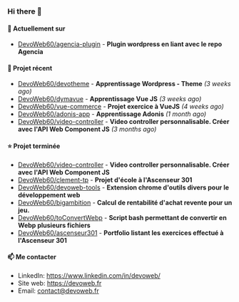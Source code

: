 ### Hi there 👋

#### 👷 Actuellement sur 

- [DevoWeb60/agencia-plugin](https://github.com/DevoWeb60/agencia-plugin) - **Plugin wordpress en liant avec le repo Agencia**

#### 🌱 Projet récent

- [DevoWeb60/devotheme](https://github.com/DevoWeb60/devotheme) - **Apprentissage Wordpress - Theme** *(3 weeks ago)*
- [DevoWeb60/dymavue](https://github.com/DevoWeb60/dymavue) - **Apprentissage Vue JS** *(3 weeks ago)*
- [DevoWeb60/vue-commerce](https://github.com/DevoWeb60/vue-commerce) - **Projet exercice à VueJS** *(4 weeks ago)*
- [DevoWeb60/adonis-app](https://github.com/DevoWeb60/adonis-app) - **Apprentissage Adonis** *(1 month ago)*
- [DevoWeb60/video-controller](https://github.com/DevoWeb60/video-controller) - **Video controller personnalisable. Créer avec l&#39;API Web Component JS** *(3 months ago)*

#### ⭐ Projet terminée

- [DevoWeb60/video-controller](https://github.com/DevoWeb60/video-controller) - **Video controller personnalisable. Créer avec l&#39;API Web Component JS**
- [DevoWeb60/clement-tp](https://github.com/DevoWeb60/clement-tp) - **Projet d&#39;école à l&#39;Ascenseur 301**
- [DevoWeb60/devoweb-tools](https://github.com/DevoWeb60/devoweb-tools) - **Extension chrome d&#39;outils divers pour le développement web**
- [DevoWeb60/bigambition](https://github.com/DevoWeb60/bigambition) - **Calcul de rentabilité d&#39;achat revente pour un jeu.**
- [DevoWeb60/toConvertWebp](https://github.com/DevoWeb60/toConvertWebp) - **Script bash permettant de convertir en Webp plusieurs fichiers**
- [DevoWeb60/ascenseur301](https://github.com/DevoWeb60/ascenseur301) - **Portfolio listant les exercices effectué à l&#39;Ascenseur 301**

#### 📫 Me contacter

- LinkedIn: https://www.linkedin.com/in/devoweb/
- Site web: https://devoweb.fr
- Email: contact@devoweb.fr
